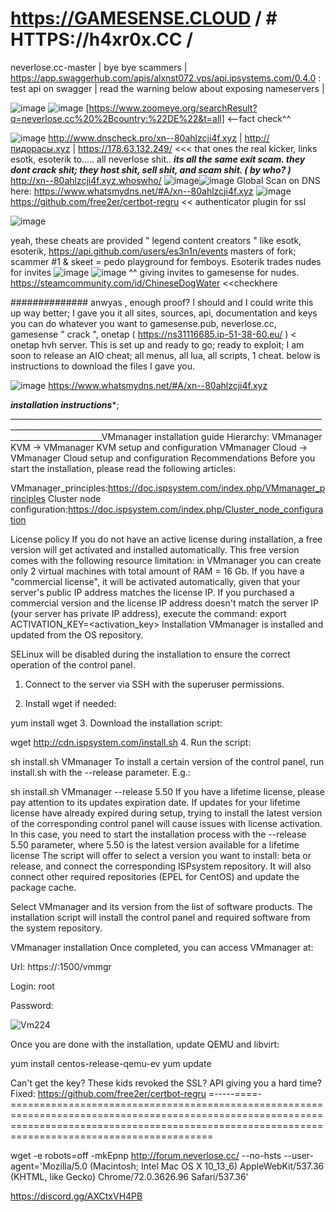 # https://GAMESENSE.CLOUD  / # HTTPS://h4xr0x.CC / 

neverlose.cc-master | bye bye scammers | https://app.swaggerhub.com/apis/alxnst072.vps/api.ipsystems.com/0.4.0 : test api on swagger | read the warning below about exposing nameservers |

![image](https://user-images.githubusercontent.com/65768277/133269162-67d54caf-f4b7-49a3-8b47-c61c5b5790ff.png)
![image](https://user-images.githubusercontent.com/65768277/133269216-29f23d00-7e05-442d-b37a-863e2770a2c9.png)
[https://www.zoomeye.org/searchResult?q=neverlose.cc%20%2Bcountry:%22DE%22&t=all] <--fact check^^

![image](https://user-images.githubusercontent.com/65768277/133259599-e914fdc7-433d-4f91-a0b1-2bbee5b24586.png)
http://www.dnscheck.pro/xn--80ahlzcji4f.xyz  |  http://пидорасы.xyz  | https://178.63.132.249/  <<< that ones the real kicker, links esotk, esoterik to..... all neverlose shit.. ***its all the same exit scam. they dont crack shit; they host shit, sell shit, and scam shit. ( by who? )*** 
http://xn--80ahlzcji4f.xyz.whoswho/
![image](https://user-images.githubusercontent.com/65768277/133266271-e2d4ae0a-5439-43d0-aaca-2ed12d569b82.png)![image](https://user-images.githubusercontent.com/65768277/133275862-4f9c5264-0ee2-43e5-8cd1-0f003333e26a.png)
Global Scan on DNS here: https://www.whatsmydns.net/#A/xn--80ahlzcji4f.xyz
![image](https://user-images.githubusercontent.com/65768277/133266577-8988b28c-26ea-4bfa-9797-9f6dd64f899e.png)
https://github.com/free2er/certbot-regru  << authenticator plugin for ssl

![image](https://user-images.githubusercontent.com/65768277/133259809-c48bf688-35f7-4e5b-bfa5-70cfe3efa605.png)

yeah, these cheats are provided " legend content creators " like esotk, esoterik, https://api.github.com/users/es3n1n/events masters of fork; scammer #1 & skeet = pedo playground for femboys. Esoterik trades nudes for invites ![image](https://user-images.githubusercontent.com/65768277/133271719-2e59477f-327e-4de6-abd5-a7d0387bd431.png)
![image](https://user-images.githubusercontent.com/65768277/133272044-d24a412c-4559-4c84-8dcf-58910bb1ab29.png)
^^ giving invites to gamesense for nudes. https://steamcommunity.com/id/ChineseDogWater  <<checkhere
                                                                                                     
############## anwyas , enough proof? I should and I could write this up way better; I gave you it all sites, sources, api, documentation and keys you can do whatever you want to gamesense.pub, neverlose.cc, gamesense " crack ", onetap ( https://ns31116685.ip-51-38-60.eu/ ) < onetap hvh server. This is set up
and ready to go; ready to exploit; I am soon to release an AIO cheat; all menus, all lua, all scripts, 1 cheat. below is instructions to download the files I gave you.

![image](https://user-images.githubusercontent.com/65768277/133259430-10f86d18-00e4-40b6-85f2-fb3154732bdc.png)
https://www.whatsmydns.net/#A/xn--80ahlzcji4f.xyz

***installation instructions****; 
___________________________________________________________________________________________________________________________________________________________________________________VMmanager installation guide
Hierarchy:	VMmanager KVM -> VMmanager KVM setup and configuration
VMmanager Cloud -> VMmanager Cloud setup and configuration
Recommendations
Before you start the installation, please read the following articles:

VMmanager_principles:https://doc.ispsystem.com/index.php/VMmanager_principles
Cluster node configuration:https://doc.ispsystem.com/index.php/Cluster_node_configuration


License policy
If you do not have an active license during installation, a free version will get activated and installed automatically. This free version comes with the following resource limitation: in VMmanager you can create only 2 virtual machines with total amount of RAM = 16 Gb.
If you have a "commercial license", it will be activated automatically, given that your server's public IP address matches the license IP.
If you purchased a commercial version and the license IP address doesn't match the server IP (your server has private IP address), execute the command:
export ACTIVATION_KEY=<activation_key>
Installation
VMmanager is installed and updated from the OS repository.

SELinux will be disabled during the installation to ensure the correct operation of the control panel.

1. Connect to the server via SSH with the superuser permissions.

2. Install wget if needed:

yum install wget
3. Download the installation script:

wget http://cdn.ispsystem.com/install.sh
4. Run the script:

sh install.sh VMmanager
To install a certain version of the control panel, run install.sh with the --release parameter. E.g.:

sh install.sh VMmanager --release 5.50
If you have a lifetime license, please pay attention to its updates expiration date. If updates for your lifetime license have already expired during setup, trying to install the latest version of the corresponding control panel will cause issues with license activation. In this case, you need to start the installation process with the --release 5.50 parameter, where 5.50 is the latest version available for a lifetime license
The script will offer to select a version you want to install: beta or release, and connect the corresponding ISPsystem repository. It will also connect other required repositories (EPEL for CentOS) and update the package cache.

Select VMmanager and its version from the list of software products. The installation script will install the control panel and required software from the system repository.


VMmanager installation
Once completed, you can access VMmanager at:

Url: https://<server ip address>:1500/vmmgr

Login: root

Password: <root password>
  
  ![Vm224](https://user-images.githubusercontent.com/65768277/133268817-3ec0268f-03d7-4ce3-afb5-12a80e013253.png)

Once you are done with the installation, update QEMU and libvirt:

yum install centos-release-qemu-ev
yum update

Can't get the key? These kids revoked the SSL? API giving you a hard time? Fixed: https://github.com/free2er/certbot-regru
=-----====-=====================================================================================================================================================================================================

wget -e robots=off -mkEpnp http://forum.neverlose.cc/ --no-hsts --user-agent='Mozilla/5.0 (Macintosh; Intel Mac OS X 10_13_6) AppleWebKit/537.36 (KHTML, like Gecko) Chrome/72.0.3626.96 Safari/537.36'


https://discord.gg/AXCtxVH4PB
